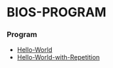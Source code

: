 # BIOS-PROGRAM
### Program
- [Hello-World](./program/hello-world/)
- [Hello-World-with-Repetition](./program/hello-world-with-repetition/)
